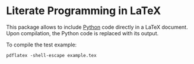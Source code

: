 # Literate Programming in LaTeX

This package allows to include [Python](http://www.python.org) code directly in
a LaTeX document. Upon compilation, the Python code is replaced with its
output.

To compile the test example:

    pdflatex -shell-escape example.tex
